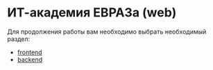 # ИТ-академия ЕВРАЗа (web)

Для продолжения работы вам необходимо выбрать необходимый раздел:
- [frontend](frontend/README.md)
- [backend](backend/README.md)
